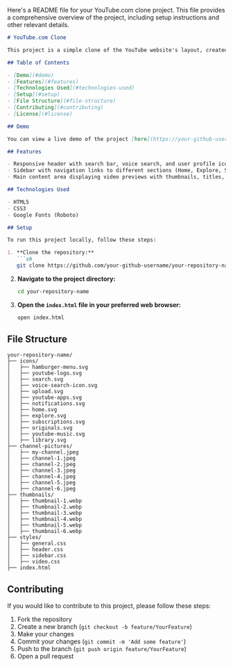 Here's a README file for your YouTube.com clone project. This file provides a comprehensive overview of the project, including setup instructions and other relevant details.

```markdown
# YouTube.com Clone

This project is a simple clone of the YouTube website's layout, created using HTML and CSS. The goal of this project is to replicate the front-end design of YouTube, focusing on the header, sidebar, and main video content section.

## Table of Contents

- [Demo](#demo)
- [Features](#features)
- [Technologies Used](#technologies-used)
- [Setup](#setup)
- [File Structure](#file-structure)
- [Contributing](#contributing)
- [License](#license)

## Demo

You can view a live demo of the project [here](https://your-github-username.github.io/your-repository-name).

## Features

- Responsive header with search bar, voice search, and user profile icon
- Sidebar with navigation links to different sections (Home, Explore, Subscriptions, Originals, YouTube Music, Library)
- Main content area displaying video previews with thumbnails, titles, and metadata

## Technologies Used

- HTML5
- CSS3
- Google Fonts (Roboto)

## Setup

To run this project locally, follow these steps:

1. **Clone the repository:**
   ```sh
   git clone https://github.com/your-github-username/your-repository-name.git
   ```

2. **Navigate to the project directory:**
   ```sh
   cd your-repository-name
   ```

3. **Open the `index.html` file in your preferred web browser:**
   ```sh
   open index.html
   ```

## File Structure

```
your-repository-name/
├── icons/
│   ├── hamburger-menu.svg
│   ├── youtube-logo.svg
│   ├── search.svg
│   ├── voice-search-icon.svg
│   ├── upload.svg
│   ├── youtube-apps.svg
│   ├── notifications.svg
│   ├── home.svg
│   ├── explore.svg
│   ├── subscriptions.svg
│   ├── originals.svg
│   ├── youtube-music.svg
│   ├── library.svg
├── channel-pictures/
│   ├── my-channel.jpeg
│   ├── channel-1.jpeg
│   ├── channel-2.jpeg
│   ├── channel-3.jpeg
│   ├── channel-4.jpeg
│   ├── channel-5.jpeg
│   ├── channel-6.jpeg
├── thumbnails/
│   ├── thumbnail-1.webp
│   ├── thumbnail-2.webp
│   ├── thumbnail-3.webp
│   ├── thumbnail-4.webp
│   ├── thumbnail-5.webp
│   ├── thumbnail-6.webp
├── styles/
│   ├── general.css
│   ├── header.css
│   ├── sidebar.css
│   ├── video.css
├── index.html
```

## Contributing

If you would like to contribute to this project, please follow these steps:

1. Fork the repository
2. Create a new branch (`git checkout -b feature/YourFeature`)
3. Make your changes
4. Commit your changes (`git commit -m 'Add some feature'`)
5. Push to the branch (`git push origin feature/YourFeature`)
6. Open a pull request
